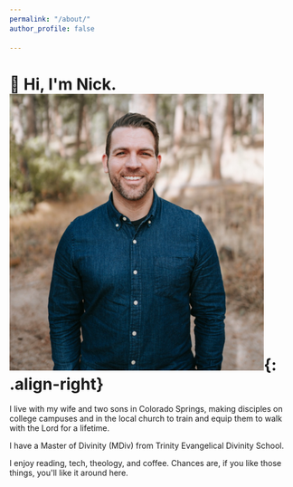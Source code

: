 ```yaml
---
permalink: "/about/"
author_profile: false

---
```

# 👋 Hi, I'm Nick. ![image-right](/assets/images/nick.png){: .align-right}

I live with my wife and two sons in Colorado Springs, making disciples on college campuses and in the local church to train and equip them to walk with the Lord for a lifetime.

I have a Master of Divinity (MDiv) from Trinity Evangelical Divinity School.

I enjoy reading, tech, theology, and coffee. Chances are, if you like those things, you'll like it around here.
